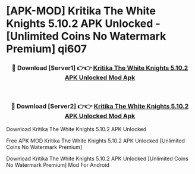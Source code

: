 # [APK-MOD] Kritika  The White Knights 5.10.2 APK Unlocked - [Unlimited Coins No Watermark Premium] qi607



<div align="center">
<h3>🔴 Download [Server1] 👉👉 <a href="https://momento.my/?title=Kritika__The_White_Knights_5.10.2_APK_Unlocked">Kritika  The White Knights 5.10.2 APK Unlocked Mod Apk</a></h3><br>

<h3>🔴 Download [Server2] 👉👉 <a href="https://momento.my/?title=Kritika__The_White_Knights_5.10.2_APK_Unlocked">Kritika  The White Knights 5.10.2 APK Unlocked Mod Apk</a></h3>
</div>



Download Kritika  The White Knights 5.10.2 APK Unlocked 

Free APK MOD Kritika  The White Knights 5.10.2 APK Unlocked [Unlimited Coins No Watermark Premium]

Download Kritika  The White Knights 5.10.2 APK Unlocked [Unlimited Coins No Watermark Premium] Mod For Android

